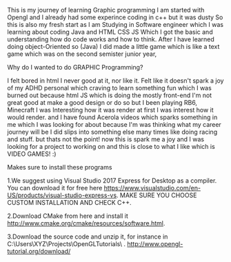 This is my journey of learning Graphic programming I am started with Opengl and I already had some experince coding in c++ but it was dusty So this is also my fresh start as I am Studying in Software engineer which I was learning about coding Java and HTML CSS JS
Which I got the basic and understanding how do code works and how to think. After I have learned doing object-Oriented so (Java) I did made a little game which is like a text game which was on the second semister junior year,


Why do I wanted to do GRAPHIC Programming? 


I felt bored in html I never good at it, nor like it. Felt like it doesn't spark a joy of my ADHD personal which craving to learn something fun which I was burned out because html JS which is doing the mostly front-end I'm not great good at make a good design or do so
but I been playing RB6, Minecraft I was Interesting how it was render at first I was interest how it would render. and I have found Acerola videos which sparks something in me which I was looking for about because I'm was thinking what my career journey will be
I did slips into something else many times like doing racing and stuff. but thats not the point! now this is spark me a joy and I was looking for a project to working on and this is close to what I like which is VIDEO GAMES!
:)

Makes sure to install these programs

1.We suggest using Visual Studio 2017 Express for Desktop as a compiler. You can download it for free here https://www.visualstudio.com/en-US/products/visual-studio-express-vs. MAKE SURE YOU CHOOSE CUSTOM INSTALLATION AND CHECK C++. 

2.Download CMake from here and install it http://www.cmake.org/cmake/resources/software.html.

3.Download the source code and unzip it, for instance in C:\Users\XYZ\Projects\OpenGLTutorials\ . http://www.opengl-tutorial.org/download/ 
